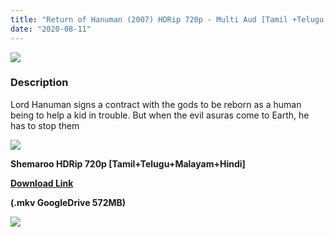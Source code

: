 ```yaml
---
title: "Return of Hanuman (2007) HDRip 720p - Multi Aud [Tamil +Telugu +Malayalam +Hindi] - x264 - 570MB"
date: "2020-08-11"
---
```


[![](https://1.bp.blogspot.com/-r9cSbg4j25w/XTr3843AKWI/AAAAAAAAAoY/IiifV_A0ScU_EEM4iF6QV_av3Bz4rwymQCLcBGAs/s640/maxresdefault.jpg)](https://1.bp.blogspot.com/-r9cSbg4j25w/XTr3843AKWI/AAAAAAAAAoY/IiifV_A0ScU_EEM4iF6QV_av3Bz4rwymQCLcBGAs/s1600/maxresdefault.jpg)

### Description

Lord Hanuman signs a contract with the gods to be reborn as a human being to help a kid in trouble. But when the evil asuras come to Earth, he has to stop them

[![](https://1.bp.blogspot.com/-fai1ZuUwnbA/XIjy2aT4irI/AAAAAAAAANw/WFW0YRK47_8GLAt3pPBSzBk0GJA6Mk5fgCPcBGAYYCw/s1600/torrborder.gif)](https://1.bp.blogspot.com/-fai1ZuUwnbA/XIjy2aT4irI/AAAAAAAAANw/WFW0YRK47_8GLAt3pPBSzBk0GJA6Mk5fgCPcBGAYYCw/s1600/torrborder.gif)

**Shemaroo HDRip 720p \[Tamil+Telugu+Malayam+Hindi\]**

**[Download Link](https://drive.google.com/open?id=1rcKClVda_AD7DfFdMwlXm6Yhwk06Lxlr)**

**(.mkv GoogleDrive 572MB)**

[![](https://1.bp.blogspot.com/-fai1ZuUwnbA/XIjy2aT4irI/AAAAAAAAANw/WFW0YRK47_8GLAt3pPBSzBk0GJA6Mk5fgCPcBGAYYCw/s1600/torrborder.gif)](https://1.bp.blogspot.com/-fai1ZuUwnbA/XIjy2aT4irI/AAAAAAAAANw/WFW0YRK47_8GLAt3pPBSzBk0GJA6Mk5fgCPcBGAYYCw/s1600/torrborder.gif)

